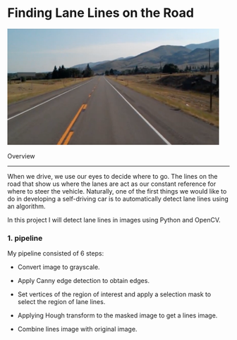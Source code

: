 # **Finding Lane Lines on the Road**

<img src="test_image.jpg" width="480" alt="Combined Image" />


Overview

---



When we drive, we use our eyes to decide where to go.  The lines on the road that show us where the lanes are act as our constant 
reference for where to steer the vehicle.  Naturally, one of the first things we would like to do in developing a self-driving car
is to automatically detect lane lines using an algorithm.



In this project I will detect lane lines in images using Python and OpenCV.


### 1. pipeline


My pipeline consisted of 6 steps:

* Convert image to grayscale.
* Apply Canny edge detection to obtain edges.

* Set vertices of the region of interest and apply a selection mask to select the region of lane lines.
* Applying Hough transform to the masked image to get a lines image.
* Combine lines image with original image.